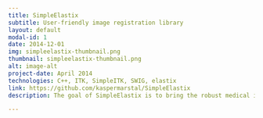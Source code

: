 ```yaml
---
title: SimpleElastix
subtitle: User-friendly image registration library
layout: default
modal-id: 1
date: 2014-12-01
img: simpleelastix-thumbnail.png
thumbnail: simpleelastix-thumbnail.png
alt: image-alt
project-date: April 2014
technologies: C++, ITK, SimpleITK, SWIG, elastix
link: https://github.com/kaspermarstal/SimpleElastix
description: The goal of SimpleElastix is to bring the robust medical image registration algorithms of elastix to a wider audience by integrating elastix with SimpleITK. This package provides elastix and transformix bindings for Python, Java, R, Ruby, Octave, Lua, Tcl and C# and lots of goodies that make state-of-the-art medical image registration really easy to do. Click the link to go the SimpleElastix Github page.

---
```

